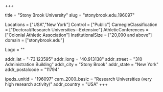 
+++

title = "Stony Brook University"
slug = "stonybrook.edu_196097"

Locations = ["USA","New York"]
Control = ["Public"]
CarnegieClassification = ["Doctoral/Research Universities--Extensive"]
AthleticConferences = ["Colonial Athletic Association"]
InstitutionalSize = ["20,000 and above"]
domain = ["stonybrook.edu"]

Logo = ""

addr_lat = "-73.123595"
addr_long = "40.913138"
addr_street = "310 Administration Building"
addr_city = "Stony Brook"
addr_state = "New York"
addr_postalcode = "11794"

ipeds_unitid = "196097"
carn_2000_basic = "Research Universities (very high research activity)"
addr_country = "USA"
+++
    
